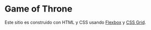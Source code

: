 # Game of Throne

Este sitio es construido con HTML y CSS usando [Flexbox](https://flexbox.malven.co/) y [CSS Grid](https://learncssgrid.com/).

